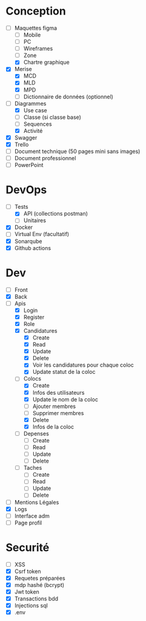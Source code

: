 # Conception

- [ ] Maquettes figma
  - [ ] Mobile
  - [ ] PC
  - [ ] Wireframes
  - [ ] Zone
  - [x] Chartre graphique
- [x] Merise
  - [x] MCD
  - [x] MLD
  - [x] MPD
  - [ ] Dictionnaire de données (optionnel)
- [ ] Diagrammes
  - [x] Use case
  - [ ] Classe (si classe base)
  - [ ] Sequences
  - [x] Activité
- [x] Swagger
- [x] Trello
- [ ] Document technique (50 pages mini sans images)
- [ ] Document professionnel
- [ ] PowerPoint

# DevOps

- [ ] Tests
  - [x] API (collections postman)
  - [ ] Unitaires 
- [x] Docker
- [ ] Virtual Env (facultatif)
- [x] Sonarqube
- [x] Github actions

# Dev

- [ ] Front
- [x] Back
- [ ] Apis
  - [x] Login
  - [x] Register
  - [x] Role
  - [x] Candidatures
    - [x] Create
    - [x] Read
    - [x] Update
    - [x] Delete
    - [x] Voir les candidatures pour chaque coloc
    - [x] Update statut de la coloc
  - [ ] Colocs
    - [x] Create
    - [x] Infos des utilisateurs
    - [x] Update le nom de la coloc
    - [ ] Ajouter membres
    - [ ] Supprimer membres
    - [x] Delete
    - [x] Infos de la coloc
  - [ ] Depenses
    - [ ] Create
    - [ ] Read
    - [ ] Update
    - [ ] Delete
  - [ ] Taches
    - [ ] Create
    - [ ] Read
    - [ ] Update
    - [ ] Delete
- [ ] Mentions Légales
- [x] Logs
- [ ] Interface adm
- [ ] Page profil

# Securité

- [ ] XSS
- [x] Csrf token
- [x] Requetes préparées
- [x] mdp hashé (bcrypt)
- [x] Jwt token
- [x] Transactions bdd
- [x] Injections sql
- [x] .env
